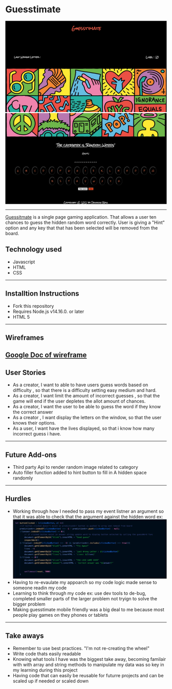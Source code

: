 # Guesstimate
![image of Guesstimate](images/part1ofimg.png)
![image of Guesstimate](images/part2ofimg.png)

---

[Guessitmate](https://dross3121.github.io/Ross-Guesstimate/) is a single page gaming application. That allows a user ten chances to guess the hidden random word correctly. User is giving a "Hint" option and any key that that has been selected will be removed from the board.



## Technology used
- Javascript
- HTML
- CSS
---
## Installtion Instructions
- Fork this repository
- Requires Node.js v14.16.0. or later
- HTML 5 

---

## Wireframes
[Google Doc of wireframe](https://docs.google.com/document/d/1sDWWR4G57eXfvCDN2fk3K1ZAthn2AzUCIkTu5LJbSKU/edit?usp=sharing)
---
## User Stories
- As a creator, I want to able to have users guess words based on difficulty , so that there is a difficulty setting easy medium and hard.
- As a creator, I want limit the amount of incorrect guesses , so that the game will end if the user depletes the allot amount of chances.
- As a creator, I want the user to be able to guess the word if they know the correct answer
- As a creator , I want display the letters on the window, so that the user knows their options.
- As a user, I want have the lives displayed, so that i know how many incorrect guess i have.

---

## Future Add-ons
- Third party Api to render random image related to category
- Auto filler function added to hint button to fill in A hidden space randomly 

---
## Hurdles
- Working through how I needed to pass my event listner an argument so that it was able to check that the argument against the hidden word ex:
![image of Guesstimate](images/codesnippet.png)
- Having to re-evaulate my appoarch so my code logic made sense to someone readin my code
- Learning to think through my code ex: use dev tools to de-bug, completed smaller parts of the larger problem not tryign to solve the bigger problem
- Making guesstimate mobile friendly was a big deal to me because most people play games on they phones or tablets
---
## Take aways
- Remember to use best practices. "I'm not re-creating the wheel"
- Write code thats easily readable 
- Knowing what tools I have was the biggest take away, becoming familair with with array and string methods to manipulate my data was so key in my learning during this project
- Having code that can easily be reusable for futurre projects and can be scaled up if needed or scaled down

